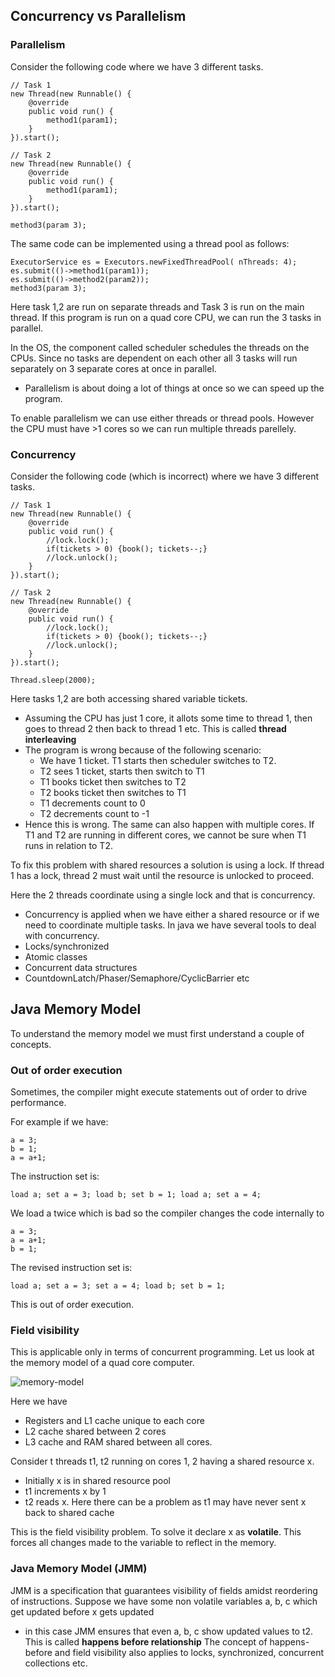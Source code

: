 
## Concurrency vs Parallelism

### Parallelism

Consider the following code where we have 3 different tasks.
    
    
    // Task 1
    new Thread(new Runnable() {
        @override
        public void run() {
            method1(param1);
        }
    }).start();
    
    // Task 2
    new Thread(new Runnable() {
        @override
        public void run() {
            method1(param1);
        }
    }).start();
    
    method3(param 3);
    
The same code can be implemented using a thread pool as follows:

    ExecutorService es = Executors.newFixedThreadPool( nThreads: 4);
    es.submit(()->method1(param1));
    es.submit(()->method2(param2));
    method3(param 3);
    
Here task 1,2 are run on separate threads and Task 3 is run on the main thread. If this program is run on a quad core CPU, we can run the 3 tasks in parallel.

In the OS, the component called scheduler schedules the threads on the CPUs. Since no tasks are dependent on each other all 3 tasks will run separately on 3 separate cores at once in parallel. 
  - Parallelism is about doing a lot of things at once so we can speed up the program.

To enable parallelism we can use either threads or thread pools. However the CPU must have >1 cores so we can run multiple threads parellely.

### Concurrency

Consider the following code (which is incorrect) where we have 3 different tasks.
    
    
    // Task 1
    new Thread(new Runnable() {
        @override
        public void run() {
            //lock.lock();
            if(tickets > 0) {book(); tickets--;}
            //lock.unlock();
        }
    }).start();
    
    // Task 2
    new Thread(new Runnable() {
        @override
        public void run() {
            //lock.lock();
            if(tickets > 0) {book(); tickets--;}
            //lock.unlock();
        }
    }).start();
    
    Thread.sleep(2000);

Here tasks 1,2 are both accessing shared variable tickets. 

- Assuming the CPU has just 1 core, it allots some time to thread 1, then goes to thread 2 then back to thread 1 etc. This is called **thread interleaving**
- The program is wrong because of the following scenario:
  - We have 1 ticket. T1 starts then scheduler switches to T2.
  - T2 sees 1 ticket, starts then switch to T1
  - T1 books ticket then switches to T2
  - T2 books ticket then switches to T1
  - T1 decrements count to 0
  - T2 decrements count to -1
- Hence this is wrong. The same can also happen with multiple cores. If T1 and T2 are running in different cores, we cannot be sure when T1 runs in relation to T2.

To fix this problem with shared resources a solution is using a lock. If thread 1 has a lock, thread 2 must wait until the resource is unlocked to proceed.

Here the 2 threads coordinate using a single lock and that is concurrency.
  - Concurrency is applied when we have either a shared resource or if we need to coordinate multiple tasks.
In java we have several tools to deal with concurrency.
  - Locks/synchronized
  - Atomic classes
  - Concurrent data structures
  - CountdownLatch/Phaser/Semaphore/CyclicBarrier etc

## Java Memory Model

To understand the memory model we must first understand a couple of concepts.

### Out of order execution

Sometimes, the compiler might execute statements out of order to drive performance.

For example if we have:

    a = 3; 
    b = 1; 
    a = a+1;
The instruction set is:

    load a; set a = 3; load b; set b = 1; load a; set a = 4;

We load a twice which is bad so the compiler changes the code internally to
    
    a = 3;
    a = a+1;
    b = 1;
The revised instruction set is:
    
    load a; set a = 3; set a = 4; load b; set b = 1;
    
This is out of order execution.

### Field visibility

This is applicable only in terms of concurrent programming. Let us look at the memory model of a quad core computer.

![memory-model](https://i.imgur.com/0UDzjro.png)

Here we have 
- Registers and L1 cache unique to each core
- L2 cache shared between 2 cores
- L3 cache and RAM shared between all cores.

Consider t threads t1, t2 running on cores 1, 2 having a shared resource x.
- Initially x is in shared resource pool
- t1 increments x by 1
- t2 reads x. Here there can be a problem as t1 may have never sent x back to shared cache

This is the field visibility problem. To solve it declare x as **volatile**. This forces all changes made to the variable to reflect in the memory.

### Java Memory Model (JMM)

JMM is a specification that guarantees visibility of fields amidst reordering of instructions. Suppose we have some non volatile variables a, b, c which get updated before x gets updated 
  - in this case JMM ensures that even a, b, c show updated values to t2. This is called **happens before relationship**
The concept of happens-before and field visibility also applies to locks, synchronized, concurrent collections etc.
